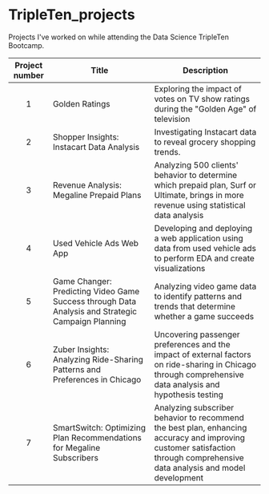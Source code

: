 # TripleTen_projects
Projects I've worked on while attending the Data Science TripleTen Bootcamp.

| Project number | Title | Description |
| :-----------: | ----------- |----------- |
| 1 | Golden Ratings | Exploring the impact of votes on TV show ratings during the "Golden Age" of television |
| 2 | Shopper Insights: Instacart Data Analysis | Investigating Instacart data to reveal grocery shopping trends.|
| 3 | Revenue Analysis: Megaline Prepaid Plans | Analyzing 500 clients' behavior to determine which prepaid plan, Surf or Ultimate, brings in more revenue using statistical data analysis |
| 4 | Used Vehicle Ads Web App | Developing and deploying a web application using data from used vehicle ads to perform EDA and create visualizations |
| 5 | Game Changer: Predicting Video Game Success through Data Analysis and Strategic Campaign Planning| Analyzing video game data to identify patterns and trends that determine whether a game succeeds |
| 6 | Zuber Insights: Analyzing Ride-Sharing Patterns and Preferences in Chicago | Uncovering passenger preferences and the impact of external factors on ride-sharing in Chicago through comprehensive data analysis and hypothesis testing |
| 7 | SmartSwitch: Optimizing Plan Recommendations for Megaline Subscribers | Analyzing subscriber behavior to recommend the best plan, enhancing accuracy and improving customer satisfaction through comprehensive data analysis and model development |
